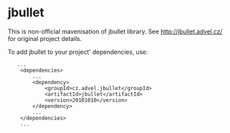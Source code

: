 jbullet
=======

This is non-official mavenisation of jbullet library. See http://jbullet.advel.cz/ for original project details.

To add jbullet to your project' dependencies, use:

```
   ...
    <dependencies>
        ...
        <dependency>
            <groupId>cz.advel.jbullet</groupId>
            <artifactId>jbullet</artifactId>
            <version>20101010</version>
        </dependency>
        ...
    </dependencies>
    ...
```
